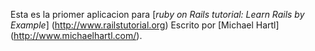 Esta es la priomer aplicacion para  [*ruby on Rails tutorial: Learn Rails by Example*] (http://www.railstutorial.org)
Escrito por [Michael Hartl] (http://www.michaelhartl.com/).
